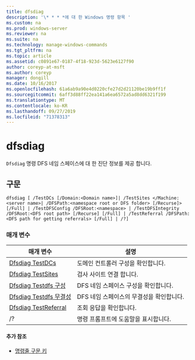```yaml
---
title: dfsdiag
description: '\* * * *에 대 한 Windows 명령 항목 '
ms.custom: na
ms.prod: windows-server
ms.reviewer: na
ms.suite: na
ms.technology: manage-windows-commands
ms.tgt_pltfrm: na
ms.topic: article
ms.assetid: c0891e67-0187-4f18-923d-5623e6127f90
author: coreyp-at-msft
ms.author: coreyp
manager: dongill
ms.date: 10/16/2017
ms.openlocfilehash: 61a6ab9a90e4d0220cfe27d2d21120be19b9ff1f
ms.sourcegitcommit: 6aff3d88ff22ea141a6ea6572a5ad8dd6321f199
ms.translationtype: MT
ms.contentlocale: ko-KR
ms.lasthandoff: 09/27/2019
ms.locfileid: "71378313"
---
```

# <a name="dfsdiag"></a>dfsdiag



`Dfsdiag` 명령 DFS 네임 스페이스에 대 한 진단 정보를 제공 합니다.

## <a name="syntax"></a>구문

```
dfsdiag [ /TestDCs [/Domain:<Domain name>]| /TestSites </Machine:<server name>| /DFSPath:<namespace root or DFS folder> [/Recurse]> [/Full] | /TestDFSConfig /DFSRoot:<namespace> | /TestDFSIntegrity /DFSRoot:<DFS root path> [/Recurse] [/Full] | /TestReferral /DFSPath:<DFS path for getting referrals> [/Full] | /?] 

```

### <a name="parameters"></a>매개 변수

|매개 변수|설명|
|---------|-----------|
|[Dfsdiag TestDCs](dfsdiag-testdcs.md)|도메인 컨트롤러 구성을 확인합니다.|
|[Dfsdiag TestSites](dfsdiag-testsites.md)|검사 사이트 연결 합니다.|
|[Dfsdiag Testdfs 구성](dfsdiag-testdfsconfig.md)|DFS 네임 스페이스 구성을 확인합니다.|
|[Dfsdiag Testdfs 무결성](dfsdiag-testdfsintegrity.md)|DFS 네임 스페이스의 무결성을 확인합니다.|
|[Dfsdiag TestReferral](dfsdiag-testreferral.md)|조회 응답을 확인합니다.|
|/?|명령 프롬프트에 도움말을 표시합니다.|

#### <a name="additional-references"></a>추가 참조

-   [명령줄 구문 키](command-line-syntax-key.md)